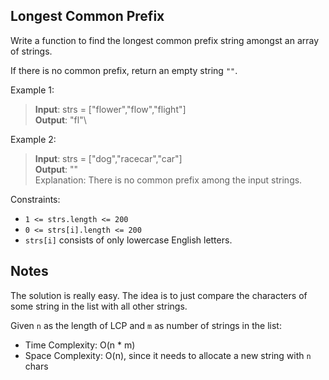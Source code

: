 ## Longest Common Prefix

Write a function to find the longest common prefix string amongst an array of strings.

If there is no common prefix, return an empty string `""`.

Example 1:

> **Input**: strs = ["flower","flow","flight"]\
> **Output**: "fl"\

Example 2:

> **Input**: strs = ["dog","racecar","car"]\
> **Output**: ""\
> Explanation: There is no common prefix among the input strings.

Constraints:

- `1 <= strs.length <= 200`
- `0 <= strs[i].length <= 200`
- `strs[i]` consists of only lowercase English letters.

## Notes

The solution is really easy. The idea is to just compare the characters of some string in the list with all other strings.

Given `n` as the length of LCP and `m` as number of strings in the list:

- Time Complexity: O(n \* m)
- Space Complexity: O(n), since it needs to allocate a new string with `n` chars
